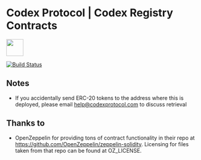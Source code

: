 # Codex Protocol | Codex Registry Contracts
<img src="https://github.com/codex-protocol/contract.codex-registry/blob/master/audit/EmblemC.png" width="45px" />

[![Build Status](https://travis-ci.org/codex-protocol/contract.codex-registry.svg?branch=master)](https://travis-ci.org/codex-protocol/contract.codex-registry)

## Notes
- If you accidentally send ERC-20 tokens to the address where this is deployed, please email help@codexprotocol.com to discuss retrieval

## Thanks to
- OpenZeppelin for providing tons of contract functionality in their repo at https://github.com/OpenZeppelin/zeppelin-solidity. Licensing for files taken from that repo can be found at OZ_LICENSE.
